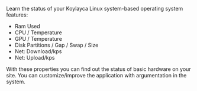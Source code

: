 Learn the status of your Koylayca Linux system-based operating system features:
- Ram Used
- CPU / Temperature
- GPU / Temperature
- Disk Partitions / Gap / Swap / Size
- Net: Download/kps
- Net: Upload/kps

With these properties you can find out the status of basic hardware on your site. You can customize/improve the application with argumentation in the system.
